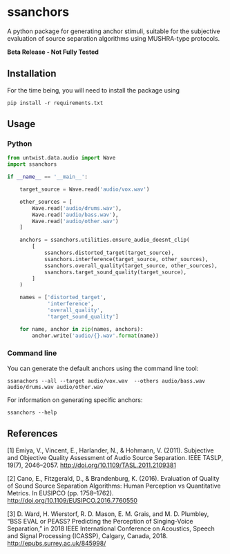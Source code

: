 # ssanchors

A python package for generating anchor stimuli, suitable for the subjective
evaluation of source separation algorithms using MUSHRA-type protocols.

**Beta Release - Not Fully Tested**

## Installation

For the time being, you will need to install the package using

```
pip install -r requirements.txt
```

## Usage

### Python

```python
from untwist.data.audio import Wave
import ssanchors

if __name__ == '__main__':

    target_source = Wave.read('audio/vox.wav')

    other_sources = [
        Wave.read('audio/drums.wav'),
        Wave.read('audio/bass.wav'),
        Wave.read('audio/other.wav')
    ]

    anchors = ssanchors.utilities.ensure_audio_doesnt_clip(
        [
            ssanchors.distorted_target(target_source),
            ssanchors.interference(target_source, other_sources),
            ssanchors.overall_quality(target_source, other_sources),
            ssanchors.target_sound_quality(target_source),
        ]
    )

    names = ['distorted_target',
             'interference',
             'overall_quality',
             'target_sound_quality']

    for name, anchor in zip(names, anchors):
        anchor.write('audio/{}.wav'.format(name))
```

### Command line

You can generate the default anchors using the command line tool:

```
ssanachors --all --target audio/vox.wav  --others audio/bass.wav audio/drums.wav audio/other.wav
```

For information on generating specific anchors:
```
ssanchors --help
```

## References

[1] Emiya, V., Vincent, E., Harlander, N., & Hohmann, V. (2011).
    Subjective and Objective Quality Assessment of Audio Source
    Separation. IEEE TASLP, 19(7), 2046–2057.
    http://doi.org/10.1109/TASL.2011.2109381

[2] Cano, E., Fitzgerald, D., & Brandenburg, K. (2016).
    Evaluation of Quality of Sound Source Separation Algorithms:
    Human Perception vs Quantitative Metrics. In EUSIPCO
    (pp. 1758–1762).
    http://doi.org/10.1109/EUSIPCO.2016.7760550

[3] D. Ward, H. Wierstorf, R. D. Mason, E. M. Grais, and M. D. Plumbley, “BSS
    EVAL or PEASS? Predicting the Perception of Singing-Voice Separation,” in
    2018 IEEE International Conference on Acoustics, Speech and Signal
    Processing (ICASSP), Calgary, Canada, 2018.
    http://epubs.surrey.ac.uk/845998/
